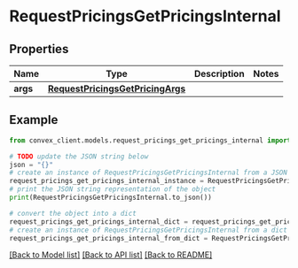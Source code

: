 # RequestPricingsGetPricingsInternal


## Properties

Name | Type | Description | Notes
------------ | ------------- | ------------- | -------------
**args** | [**RequestPricingsGetPricingArgs**](RequestPricingsGetPricingArgs.md) |  | 

## Example

```python
from convex_client.models.request_pricings_get_pricings_internal import RequestPricingsGetPricingsInternal

# TODO update the JSON string below
json = "{}"
# create an instance of RequestPricingsGetPricingsInternal from a JSON string
request_pricings_get_pricings_internal_instance = RequestPricingsGetPricingsInternal.from_json(json)
# print the JSON string representation of the object
print(RequestPricingsGetPricingsInternal.to_json())

# convert the object into a dict
request_pricings_get_pricings_internal_dict = request_pricings_get_pricings_internal_instance.to_dict()
# create an instance of RequestPricingsGetPricingsInternal from a dict
request_pricings_get_pricings_internal_from_dict = RequestPricingsGetPricingsInternal.from_dict(request_pricings_get_pricings_internal_dict)
```
[[Back to Model list]](../README.md#documentation-for-models) [[Back to API list]](../README.md#documentation-for-api-endpoints) [[Back to README]](../README.md)


